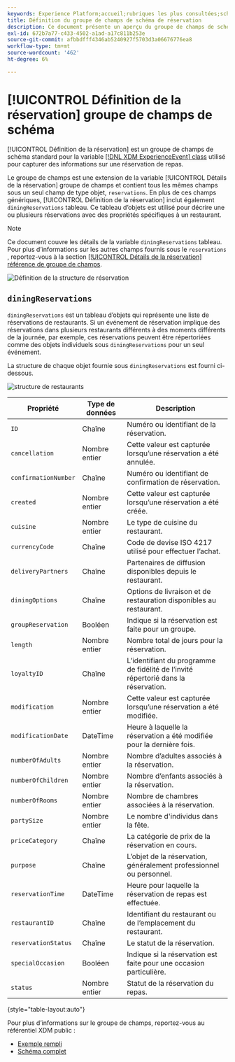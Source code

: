 ```yaml
---
keywords: Experience Platform;accueil;rubriques les plus consultées;schéma;XDM;ExperienceEvent;champs;schémas;schémas;conception de schéma;groupe de champs;groupe de champs;réservation;repas;
title: Définition du groupe de champs de schéma de réservation
description: Ce document présente un aperçu du groupe de champs de schéma Réservation pour le dîner.
exl-id: 672b7a77-c433-4502-a1ad-a17c811b253e
source-git-commit: afbbdfff4346ab5240927f5703d3a06676776ea8
workflow-type: tm+mt
source-wordcount: '462'
ht-degree: 6%

---
```


# [!UICONTROL Définition de la réservation] groupe de champs de schéma

[!UICONTROL Définition de la réservation] est un groupe de champs de schéma standard pour la variable [[!DNL XDM ExperienceEvent] class](../../classes/experienceevent.md) utilisé pour capturer des informations sur une réservation de repas.

Le groupe de champs est une extension de la variable [!UICONTROL Détails de la réservation] groupe de champs et contient tous les mêmes champs sous un seul champ de type objet, `reservations`. En plus de ces champs génériques, [!UICONTROL Définition de la réservation] inclut également `diningReservations` tableau. Ce tableau d’objets est utilisé pour décrire une ou plusieurs réservations avec des propriétés spécifiques à un restaurant.

>[!NOTE]
>
>Ce document couvre les détails de la variable `diningReservations` tableau. Pour plus d’informations sur les autres champs fournis sous le `reservations` , reportez-vous à la section [[!UICONTROL Détails de la réservation] référence de groupe de champs](./reservation-details.md).

![Définition de la structure de réservation](../../images/field-groups/dining-reservation/structure.png)

## `diningReservations`

`diningReservations` est un tableau d’objets qui représente une liste de réservations de restaurants. Si un événement de réservation implique des réservations dans plusieurs restaurants différents à des moments différents de la journée, par exemple, ces réservations peuvent être répertoriées comme des objets individuels sous `diningReservations` pour un seul événement.

La structure de chaque objet fournie sous `diningReservations` est fourni ci-dessous.

![structure de restaurants](../../images/field-groups/dining-reservation/diningReservations.png)

| Propriété | Type de données | Description |
| --- | --- | --- |
| `ID` | Chaîne | Numéro ou identifiant de la réservation. |
| `cancellation` | Nombre entier | Cette valeur est capturée lorsqu’une réservation a été annulée. |
| `confirmationNumber` | Chaîne | Numéro ou identifiant de confirmation de réservation. |
| `created` | Nombre entier | Cette valeur est capturée lorsqu’une réservation a été créée. |
| `cuisine` | Nombre entier | Le type de cuisine du restaurant. |
| `currencyCode` | Chaîne | Code de devise ISO 4217 utilisé pour effectuer l’achat. |
| `deliveryPartners` | Chaîne | Partenaires de diffusion disponibles depuis le restaurant. |
| `diningOptions` | Chaîne | Options de livraison et de restauration disponibles au restaurant. |
| `groupReservation` | Booléen | Indique si la réservation est faite pour un groupe. |
| `length` | Nombre entier | Nombre total de jours pour la réservation. |
| `loyaltyID` | Chaîne | L’identifiant du programme de fidélité de l’invité répertorié dans la réservation. |
| `modification` | Nombre entier | Cette valeur est capturée lorsqu’une réservation a été modifiée. |
| `modificationDate` | DateTime | Heure à laquelle la réservation a été modifiée pour la dernière fois. |
| `numberOfAdults` | Nombre entier | Nombre d’adultes associés à la réservation. |
| `numberOfChildren` | Nombre entier | Nombre d’enfants associés à la réservation. |
| `numberOfRooms` | Nombre entier | Nombre de chambres associées à la réservation. |
| `partySize` | Nombre entier | Le nombre d&#39;individus dans la fête. |
| `priceCategory` | Chaîne | La catégorie de prix de la réservation en cours. |
| `purpose` | Chaîne | L’objet de la réservation, généralement professionnel ou personnel. |
| `reservationTime` | DateTime | Heure pour laquelle la réservation de repas est effectuée. |
| `restaurantID` | Chaîne | Identifiant du restaurant ou de l’emplacement du restaurant. |
| `reservationStatus` | Chaîne | Le statut de la réservation. |
| `specialOccasion` | Booléen | Indique si la réservation est faite pour une occasion particulière. |
| `status` | Nombre entier | Statut de la réservation du repas. |

{style=&quot;table-layout:auto&quot;}

Pour plus d’informations sur le groupe de champs, reportez-vous au référentiel XDM public :

* [Exemple rempli](https://github.com/adobe/xdm/blob/master/components/fieldgroups/experience-event/industry-verticals/experienceevent-dining-reservation.example.1.json)
* [Schéma complet](https://github.com/adobe/xdm/blob/master/components/fieldgroups/experience-event/industry-verticals/experienceevent-dining-reservation.schema.json)

